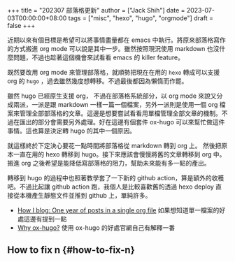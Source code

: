+++
title = "202307 部落格更新"
author = ["Jack Shih"]
date = 2023-07-03T00:00:00+08:00
tags = ["misc", "hexo", "hugo", "orgmode"]
draft = false
+++

近期以來有個目標是希望可以將事情盡量都在 emacs 中執行。將原來部落格寫作的方式搬進 org mode 可以說是其中一步。雖然按照現況使用 markdown 也沒什麼問題，不過也趁著這個機會來試看看 emacs 的 killer feature。

既然要改用 org mode 來管理部落格，就順勢把現在在用的 `hexo` 轉成可以支援 org 的 `hugo` ，過去雖然幾度想轉移。不過最後都因為懶惰而作罷。

雖然 hugo 已經原生支援 org， 不過在部落格系統部分，以 org mode 來說又分成兩派，一派是跟 markdown 一樣一篇一個檔案，另外一派則是使用一個 org 檔案來管理全部部落格的文章。這邊是想要嘗試看看用單檔管理全部文章的機制。不過在匯出的部分會需要另外處理。好在這邊有個套件 ox-hugo 可以來幫忙做這件事情。這也算是決定轉 hugo 的其中一個原因。

就這樣終於下定決心要花一點時間將部落格從 markdown 轉到 org 上。 然後把原本一直在用的 hexo 轉移到 hugo。接下來應該會慢慢將舊的文章轉移到 org 中。 搬進 org 之後希望是能降低寫部落格的阻力，幫助未來能有多一點的產出。

轉移到 hugo 的過程中也照著教學套了一下新的 github action，算是額外的收穫吧。不過比起讓 github action 跑，我個人是比較喜歡舊的透過 hexo deploy 直接從本機產生靜態文件並推到 github 上，單純許多。

-   [How I blog: One year of posts in a single org file](https://endlessparentheses.com/how-i-blog-one-year-of-posts-in-a-single-org-file.html) 如果想知道單一檔案的好處這邊有提到一點
-   [Why ox-hugo?](https://ox-hugo.scripter.co/doc/why-ox-hugo/) 使用 ox-hugo 的好處官網自己有解釋一番


## How to fix n {#how-to-fix-n}

